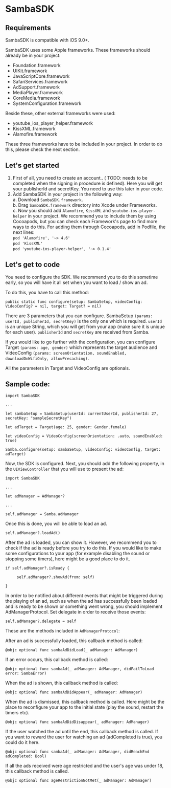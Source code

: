 # SambaSDK

## Requirements
SambaSDK is compatible with iOS 9.0+.



SambaSDK uses some Apple frameworks. These frameworks should already be in your project:

* Foundation.framework
* UIKit.framework
* JavaScriptCore.framework
* SafariServices.framework
* AdSupport.framework
* MediaPlayer.framework
* CoreMedia.framework
* SystemConfiguration.framework

Beside these, other external frameworks were used:

* youtube_ios_player_helper.framework
* KissXML.framework
* Alamofire.framework

These three frameworks have to be included in your project. In order to do this, please check the next section.

## Let's get started 


1. First of all, you need to create an account.. ( TODO: needs to be completed when the signing in procedure is defined). Here you will get your publisherId and secretKey. You need to use this later in your code.
2. Add SambaSDK in your project in the following way:  
    a.  Download ```SambaSDK.framework```.  
    b.  Drag ```SambaSDK.framework``` directory into Xcode under Frameworks.  
    c.  Now you should add ```Alamofire```, ```KissXML``` and ```youtube-ios-player-helper``` in your project. We recommend           you to include them by using Cocoapods, but you can check each Framework's page to find more ways to do this. For             adding them through Cocoapods, add in Podfile, the next lines:  
                 ```pod 'Alamofire', '~> 4.6'``` <br/>
                 ```pod 'KissXML'``` <br />
                 ```pod 'youtube-ios-player-helper', '~> 0.1.4'``` <br />


## Let's get to code


You need to configure the SDK. We recommend you to do this sometime early, so you will have it all set when you want to load / show an ad. 

To do this, you have to call this method:

```
public static func configure(setup: SambaSetup, videoConfig: VideoConfig? = nil, target: Target? = nil)
```

There are 3 parameters that you can configure. SambaSetup ```(params: userId, publisherId, secretKey)``` is the only one which is required. ```userId``` is an unique String, which you will get from your app (make sure it is unique for each user). ```publisherId``` and ```secretKey``` are received from Samba.

If you would like to go further with the configuration, you can configure Target ```(params: age, gender)``` which represents the target audience and VideoConfig ```(params: screenOrientation, soundEnabled, downloadOnWifiOnly, allowPrecaching)```.

All the parameters in Target and VideoConfig are optionals. 



## Sample code:

```
import SambaSDK

...

let sambaSetup = SambaSetup(userId: currentUserId, publisherId: 27, secretKey: "sampleSecretKey")

let adTarget = Target(age: 25, gender: Gender.female)

let videoConfig = VideoConfig(screenOrientation: .auto, soundEnabled: true)

Samba.configure(setup: sambaSetup, videoConfig: videoConfig, target: adTarget)
```


Now, the SDK is configured. Next, you should add the following property, in the ```UIViewController``` that you will use to present the ad:

```
import SambaSDK 

...

let adManager = AdManager?

...

self.adManager = Samba.adManager
```

Once this is done, you will be able to load an ad.

```
self.adManager?.loadAd()
```

After the ad is loaded, you can show it. However, we recommend you to check if the ad is ready before you try to do this. If you would like to make some configurations to your app (for example disabling the sound or stopping some timers), here might be a good place to do it.

```
if self.adManager?.isReady {

     self.adManager?.showAd(from: self)

}
```


In order to be notified about different events that might be triggered during the playing of an ad, such as when the ad has successfully been loaded and is ready to be shown or something went wrong, you should implement AdManagerProtocol.
Set delegate in order to receive those events:

```
self.adManager?.delegate = self
```

These are the methods included in ```AdManagerProtocol```:



After an ad is successfully loaded, this callback method is called:

```
@objc optional func sambaAdDidLoad(_ adManager: AdManager)
```


If an error occurs, this callback method is called:

```
@objc optional func sambaAd(_ adManager: AdManager, didFailToLoad error: SambaError)
```


When the ad is shown, this callback method is called:

```
@objc optional func sambaAdDidAppear(_ adManager: AdManager)
```


When the ad is dismissed, this callback method is called. Here might be the place to reconfigure your app to the initial state (play the sound, restart the timers etc). 

```
@objc optional func sambaAdDidDisappear(_ adManager: AdManager)
```


If the user watched the ad until the end, this callback method is called. If you want to reward the user for watching an ad (adCompleted is true), you could do it here.

```
@objc optional func sambaAd(_ adManager: AdManager, didReachEnd adCompleted: Bool)
```

If all the ads received were age restricted and the user's age was under 18, this callback method is called. 

```
@objc optional func ageRestrictionNotMet(_ adManager: AdManager)
```
